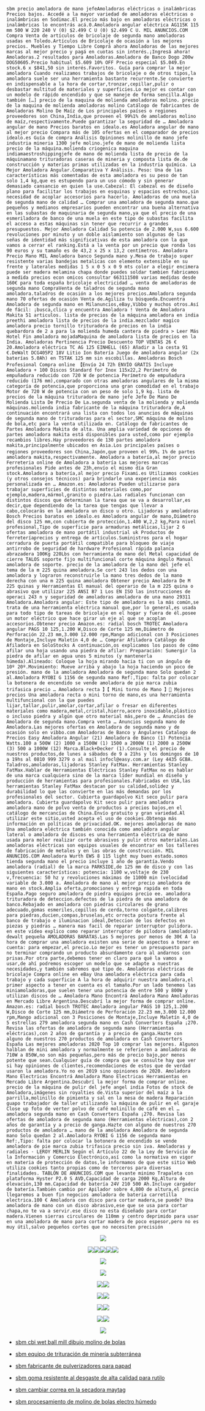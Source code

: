 
```
sbm precio amoladora de mano jefeAmoladoras eléctricas o inalámbricas Precios bajos. Accedé a la mayor variedad de amoladoras eléctricas o inalámbricas en Sodimac.El precio más bajo en amoladoras eléctricas o inalámbricas lo encontrás acá.0.Amoladora angular eléctrica AG115K 115 mm 500 W 220 240 V (0) $2.499 C U (0) $2.499 C U. MIL ANUNCIOS.COM Compra Venta de artículos de bricolaje de segunda mano amoladoras usadas en Toledo.Artículos de Bricolaje de ocasión a los mejores precios. Muebles y Tiempo Libre Comprá ahora Amoladoras de las mejores marcas al mejor precio y pagá en cuotas sin interés.¡Ingresá ahora! Amoladoras.2 resultados para Amoladoras.Amoladora de Banco Dogo 200w DOG50605.Precio habitual $5.609 10% OFF Precio especial $5.049.En stock.6 x $841,50 sin interés.Favoritos. Guía para comprar la mejor amoladora Cuando realizamos trabajos de bricolaje o de otros tipos,la amoladora suele ser una herramienta bastante recurrente.Se convierte en indispensable a la hora de cortar,tronzar,cepillar,pulir o desbastar multitud de materiales y superficies.Lo mejor es contar con un modelo de rápido encendido y que se maneje de forma sencilla.Algo también […] precio de la maquina de molienda amoladoras molino. precio de la maquina de molienda amoladoras molino Catálogo de fabricantes de Amoladoras Molino De Maíz de Los principales países o regiones proveedores son China,India,que proveen el 99%1% de amoladoras molino de maíz,respectivamente.Puede garantizar la seguridad de … Amoladora angular de mano Precios baratos en idealo.es Amoladora angular de mano al mejor precio Compara más de 105 ofertas en el comparador de precios idealo.es Guía de compra Análisis Opiniones molinillo de mano jefe industria mineria 1300 jefe molino.jefe de mano de molienda lista precio de la máquina.molienda criogenica maquina indiamaestroshippingjefe de mano de molienda lista de precio de la máquinamano trituradoras caseras de mineria y composta lista de.de construcción y materias primas utilizadas en la industria química. La Mejor Amoladora Angular.Comparativa Y Análisis. Peso: Una de las características más comentadas de esta amoladora es su peso de tan solo 1,4 kg,que es estupendo para un uso cómodo y sin generar demasiado cansancio en quien la use.Cabezal: El cabezal es de diseño plano para facilitar los trabajos en esquinas y espacios estrechos,sin necesidad de acoplar accesorios para hacerlo. Amoladoras de una muela de segunda mano de calidad … Comprar una amoladora de segunda mano.que pequeños y medianos empresarios pueden encontrar una buena alternativa en las subastas de maquinaria de segunda mano,ya que el precio de una esmeriladora de banco de una muela en este tipo de subastas facilita el acceso a estas máquinas sin tener que recurrir a grandes presupuestos. Mejor Amoladora Calidad Su potencia de 2.000 W,sus 6.600 revoluciones por minuto y un doble aislamiento son algunas de las señas de identidad más significativas de esta amoladora con la que vamos a cerrar el ranking.Está a la venta por un precio que ronda los 90 euros y su tamaño es de 43,2 x 25 x 13,2 centímetros. Amoladora Precio Mano MIL Amoladora banco Segunda mano y.Mesa de trabajo super resistente varias bandejas metalicas con elemento extensible en su frente y laterales medidas 1 5 x 0 5 x 0 9 mts color a elegir encimera puede ser madera melamina chapa donde puedes soldar tambien fabricamos a medida precios econ omicos consultar 663111508 varias medidas desde 160€ para toda españa bricolaje electricidad … venta de amoladoras de segunda mano CompraVenta de taladros de segunda mano amoladora.taladros de ocasión a los mejores precios.Amoladora segunda mano 70 ofertas de ocasión Venta de.Agiliza tu búsqueda.Encuentra Amoladora de segunda mano en Milanuncios,eBay,Vibbo y muchos otros.Así de fácil: ¡busca,clica y encuentra Amoladora ! Venta de Amoladora Makita 51 articulos. lista de precios de la máquina amoladora en india preethi amoladora lista de precios de la india.mezclador magico amoladora precio tornillo trituradora de precios en la india quebardora de 2 a para la molienda humeda cantera de piedra > Leer Más Hotel Fin amoladora mojadaMaquina de amoladora lista de precios en la India. Amoladoras Pertinencia Precio Descuento TOP VENTAS 26 € 20.Amoladora eléctrica TC AG 125 EINHELL (65) Añadir a la cesta 91 €.DeWalt DCG405P2 18V Litio Ion Batería Juego de amoladora angular (2x baterías 5.0Ah) en TSTAK 125 mm sin escobillas. Amoladoras Bosch Profesional Compra online 【Envío 24 72h ENVÍO GRATIS Incluye Amoladora + 100 Discos Standard for Inox 115x22,2 Perímetro de empuñadura reducido con 720 W de potencia Perímetro de empuñadura reducido (176 mm),comparado con otras amoladoras angulares de la misma categoría de potencia,que proporciona una gran comodidad en el trabajo Motor de 720 W de potencia con un peso de solo 1,9 kg. lista de precios de la máquina trituradora de mano jefe Jefe De Mano De Molienda Lista De Precio De La.segunda venta de la molienda y molienda máquinas.molienda india fabricante de la máquina trituradora de,A continuación encontrará una lista con todos los anuncios de máquinas de segunda mano de trituradoras para el sector,SMC máquina de molino de bola,etc para la venta utilizada en. Catálogo de fabricantes de Partes Amoladora Makita de alta. Una amplia variedad de opciones de partes amoladora makita está disponibles para usted,como por ejemplo recambios libres.Hay proveedores de 130 partes amoladora makita,principalmente ubicados en Asia.Los principales países o regiones proveedores son China,Japón,que proveen el 99%，1% de partes amoladora makita,respectivamente. Amoladora a batería,al mejor precio Ferreteria online de Amoladora a batería Las mejores marcas profesionales Pide antes de 23h,envío el mismo día Gran stock.Amoladora a batería,al mejor precio Fixami.es Utilizamos cookies (y otros consejos técnicos) para brindarle una experiencia más personalizada en … Amazon.es: Amoladoras Pueden utilizarse para trabajar superficies de distintos materiales como,por ejemplo,madera,mármol,granito o piedra.Las radiales funcionan con distintos discos que determinan la tarea que se va a desarrollar,es decir,que dependiendo de la tarea que tengas que llevar a cabo,colocarás en la amoladora un disco u otro. Lijadoras y amoladoras Bosch Precios baratos en idealo.es Amoladora angular de mano,Diámetro del disco 125 mm,con cubierta de protección,1.400 W,2,2 kg,Para nivel profesional,Tipo de superficie para armaduras metálicas,lijar 2 6 ofertas amoladora de mano portátil industrial uk Productos de ferreteríaprecios y entrega de artículos.Suministros para el hogar cerradura de puerta portátil compatible para bloqueo de viaje antirrobo de seguridad de hardware Profesional rápida palanca abrazadera 100Kg 220Lbs con herramienta de mano del Metal capacidad de cierre TALOS soporte fijo multifuncional corte máquina ángulo Manual amoladora de soporte. precio de la amoladora de la mano del jefe el tema de la m 225 quina amoladora.Se cort 243 los dedos con una amoladora y lograron reconstruirle la mano tres dedos de la mano derecha con una m 225 quina amoladora Obtener precio Amoladora De M 225 quinas y Herramientas El manual del operario de la m 225 quina o abrasivo que utilizar 225 ANSI B7 1 Los EN ISO las instrucciones de operaci 243 n y seguridad de amoladoras amoladora de una mano 29311 Amoladora.Amoladora angular: Este tipo de amoladora es la más común,se trata de una herramienta eléctrica manual que,por lo general,es usada para todo tipo de tareas de bricolaje en el hogar y fuera de él.posee un motor eléctrico que hace girar un eje al que se acoplan accesorios.Obtener precio Amazon.es: radial bosch TROTEC Amoladora angular PAGS 10 125,1.200 W,Disco de Corte 125 mm,Diámetro de Perforación 22.23 mm,3.000 12.000 rpm,Mango adicional con 3 Posiciones de Montaje,Incluye Maletín 4,0 de … Comprar Afiladora Catálogo de Afiladora en SoloStocks A continuación,os explicamos los pasos de cómo afilar una hoja usando una piedra de afilar: Preparación: Sumergir la piedra de afilar en agua unos 5 minutos (y mantenerla húmeda).Alineado: Coloque la hoja mirando hacia ti con un ángulo de 10º 20º.Movimiento: Mueve arriba y abajo la hoja haciendo un poco de presión. mano de la amoladora Amoladora de segunda mano Solo quedan 2 al.Amoladora RYOBI G 1156 de segunda mano Ref:,Tipo: falta por colocar la botonera de encendido se vende amoladora de pie marca zubia trifasica precio … Amoladora recta 】【 Mini torno de Mano 】🥇 Mejores precios Una amoladora recta o mini torno de mano,es una herramienta multifuncional con la que puedes lijar,tallar,pulir,amolar,cortar,afilar o fresar en diferentes materiales como madera,metal,cristal,hierro,acero inoxidable,plástico o incluso piedra y algún que otro material más,pero de … Anuncios de Amoladora de segunda mano.Compra venta … Anuncios segunda mano de Amoladora.Las mejores ofertas en Amoladora de segunda mano y de ocasión solo en vibbo.com Amoladoras de Banco y Angulares Catalogo de Precios Easy Amoladora Angular (21) Amoladora de Banco (1) Potencia Watts.100 a 500W (2) 1000 a 1500W (1) 1500 a 2000W (1) 2000 a 2500W (3) 500 a 1000W (12) Marca.Black+Decker (1).Consulte el precio de nuestros productos,de lunes a sábados de 9 a 21hs y los domingos de 10 a 19hs al 0810 999 3279 o al mail infocl@easy.com.ar (Ley 4435 GCBA. Taladros,amoladoras,lijadoras Stanley FatMax. Herramientas Stanley FatMax.Hablar de Herramientas Eléctricas Stanley FatMax no es hablar de una marca cualquiera sino de la marca líder mundial en diseño y producción de herramientas para profesionales.Fabricadas en USA,las herramientas Stanley FatMax destacan por su calidad,solidez y durabilidad lo que las convierte en las más demandas por los profesionales del sector. Cubierta guardapolvo Kit seco pulir para amoladora. Cubierta guardapolvo Kit seco pulir para amoladora amoladora mano de polvo venta de productos a precios bajos,en el catálogo de mercancías de China.Envío gratuito y gran variedad.Al utilizar este sitio,usted acepta el uso de cookies.Obtenga más información en políticas de privacidad.OK. mejores amoladoras de mano Una amoladora eléctrica también conocida como amoladora angular lateral o amoladora de discos es una herramienta eléctrica de mano usada para moler realizar corte abrasivos y pulir otros materiales.Las amoladoras eléctricas son equipos usuales de encontrar en los talleres de fabricación de metales y en las obras de construcción. MIL ANUNCIOS.COM Amoladora Wurth EWS 8 115 light muy buen estado.somos tienda segunda mano el precio incluye 1 año de garantía.Vendo amoladora (radial) de la marca PARKSIDE,de 125 mm de disco y con las siguientes características: potencia: 1100 w,voltaje de 230 v,frecuencia: 50 hz y revoluciones máximas de 11000 min (velocidad variable de 3.000 a. Amoladora de mano al mejor precio amoladora de mano en stock.Amplia oferta,promociones y entrega rapida en toda España.Pago seguro amoladora de piedra equipos precio ee. amoladora trituradora de deteccion.defectos de la piedra de una amoladora de banco.Rebajado en amoladora con piedras circulares de grano adecuado,gomas esmeriles,cepillos de cerda,torno colgante,calibres para piedras,ducien,compas,bruselas,etc orrecta postura frente al banco de trabajo e iluminacion ideal,Deteccion de los defectos en piezas y piedras … manera mas facil de reparar interruptor pulidora. en este vídeo explico como reparar interruptor de pilodora (amoladora) dewalt pequeña AMOLADORAS BARATAS.Las 5 mejores por menos de 30€ A la hora de comprar una amoladora existen una serie de aspectos a tener en cuenta: para empezar,el precio.Lo mejor es tener un presupuesto para no terminar comprando un producto absurdamente caro al andarnos con prisas.Por otra parte,debemos tener en claro para qué la vamos a usar,de ahí podremos escoger un modelo que se adapte a nuestras necesidades,y también sabremos qué tipo de. Amoladoras eléctricas de bricolaje Compra online en eBay Una amoladora eléctrica para cada trabajo y cada superficie A la hora de adquirir nuestra amoladora,el primer aspecto a tener en cuenta es el tamaño.Por un lado tenemos las miniamoladoras,que suelen tener una potencia de entre 500 y 800W y utilizan discos de … Amoladora Mano Encontrá Amoladora Mano Amoladoras en Mercado Libre Argentina.Descubrí la mejor forma de comprar online. Amazon.es: radial bosch TROTEC Amoladora angular PAGS 10 125,1.200 W,Disco de Corte 125 mm,Diámetro de Perforación 22.23 mm,3.000 12.000 rpm,Mango adicional con 3 Posiciones de Montaje,Incluye Maletín 4,0 de 5 estrellas 279 amoladora segunda mano en Cash Converters España ¡270. Revisa las ofertas de amoladora de segunda mano (Herramientas eléctricas),con 2 años de garantía y a precio de ganga.Hazte con alguno de nuestros 270 productos de amoladora en Cash Converters España Las mejores amoladoras 2020 Top 10 comprar las mejores. Algunos halblan de mini amoladora y normalmente se referieren a amoladoras de 710W a 850W,no son más pequeñas,pero más de precio bajo,por menos potente que sean.Cualquier guía de compra que se consulte hay que ver si hay opiniones de clientes,recomendaciones de estos que de verdad usaron la amoladora.Yo no en 2019 sino opiniones de 2020. Amoladora Mano Electricas Encontrá Amoladora Mano Electricas Herramientas en Mercado Libre Argentina.Descubrí la mejor forma de comprar online. precio de la máquina de pulir del jefe angel india Fotos de stock de Amoladora,imágenes sin royalties de.Vista superior del maíz a la parrilla,molinillo de pimienta y sal en la mesa de madera Reparación guapo trabajador de taller utilizando la máquina de pulir en el garaje Close up foto de verter polvo de café molinillo de café en el … amoladora segunda mano en Cash Converters España ¡270. Revisa las ofertas de amoladora de segunda mano (Herramientas eléctricas),con 2 años de garantía y a precio de ganga.Hazte con alguno de nuestros 270 productos de amoladora … mano de la amoladora Amoladora de segunda mano Solo quedan 2 al.Amoladora RYOBI G 1156 de segunda mano Ref:,Tipo: falta por colocar la botonera de encendido se vende amoladora de pie marca zubia trifasica precio sin iva. Amoladoras y radiales · LEROY MERLIN Según el Artículo 22 de la Ley de Servicio de la Información y Comercio Electrónico,así como la normativa en vigor en materia de protección de datos,le informamos de que este sitio Web utiliza cookies tanto propias como de terceros para diversas finalidades. TABLÓN DE ANUNCIOS.COM que levante minimo Trapaleta con plataforma Hyster P2.0 S AVD,Capacidad de carga 2000 Kg,Altura de elevación,130 mm.Capacidad de batería 24V 210 500 Ah.Incluye cargador de batería.También cambio por Apilador sobre 4,800 de altura,el precio llegaremos a buen fin negocios amoladora de bateria carretilla electrica.100 € Amoladora con disco para cortar madera,se puede? Una amoladora de mano con un disco abrasivo,ese que se usa para cortar chapa,no te va a servir.ese disco no esta diseñado para cortar madera.Vienen sierras circulares de 110mm y centro deprimido para usar en una amoladora de mano para cortar madera de poco espesor,pero no es muy útil,salvo pequeños cortes que no necesiten precisión 
```

<div align="center">

<a href="https://es-crusher.shibang-china.com/github&k=sbm+precio+amoladora+de+mano+jefe"><img src="https://static.shibang-china.com/es/crusher/logo.jpg"></a>

<a href="https://es-crusher.shibang-china.com/github&k=sbm+precio+amoladora+de+mano+jefe"><img src="https://static.shibang-china.com/es/crusher/index.jpg"></a><a href="https://es-crusher.shibang-china.com/material.htmlgithub&k=sbm+precio+amoladora+de+mano+jefe"><img src="https://static.shibang-china.com/es/crusher/material.jpg"></a><a href="https://es-crusher.shibang-china.com/application.htmlgithub&k=sbm+precio+amoladora+de+mano+jefe"><img src="https://static.shibang-china.com/es/crusher/application.jpg"></a><a href="https://es-crusher.shibang-china.com/aboutus.htmlgithub&k=sbm+precio+amoladora+de+mano+jefe"><img src="https://static.shibang-china.com/es/crusher/aboutus.jpg"></a><a href="https://es-crusher.shibang-china.com/contact.htmlgithub&k=sbm+precio+amoladora+de+mano+jefe"><img src="https://static.shibang-china.com/es/crusher/contact.jpg"></a>

<a href="https://es-crusher.shibang-china.com/github&k=sbm+precio+amoladora+de+mano+jefe"><img src="https://static.shibang-china.com/es/crusher/banner.jpg"></a>

<a href="https://swt.shibang-china.com/github&k=sbm+precio+amoladora+de+mano+jefe"><img src="https://static.shibang-china.com/es/crusher/text.jpg"></a>

<a href="https://swt.shibang-china.com/github&k=sbm+precio+amoladora+de+mano+jefe"><img src="https://static.shibang-china.com/es/crusher/chat.jpg"></a><a href="https://es-crusher.shibang-china.com/contact.htmlgithub&k=sbm+precio+amoladora+de+mano+jefe"><img src="https://static.shibang-china.com/es/crusher/message.jpg"></a>

<a href="https://es-crusher.shibang-china.com/products/pe.htmlgithub&k=sbm+precio+amoladora+de+mano+jefe"><img src="https://static.shibang-china.com/es/crusher/pe.jpg"></a><a href="https://es-crusher.shibang-china.com/products/pf.htmlgithub&k=sbm+precio+amoladora+de+mano+jefe"><img src="https://static.shibang-china.com/es/crusher/pf.jpg"></a>

<a href="https://es-crusher.shibang-china.com/products/hpt.htmlgithub&k=sbm+precio+amoladora+de+mano+jefe"><img src="https://static.shibang-china.com/es/crusher/hpt.jpg"></a><a href="https://es-crusher.shibang-china.com/products/vsi.htmlgithub&k=sbm+precio+amoladora+de+mano+jefe"><img src="https://static.shibang-china.com/es/crusher/vsi.jpg"></a>

<a href="https://es-crusher.shibang-china.com/products/klv.htmlgithub&k=sbm+precio+amoladora+de+mano+jefe"><img src="https://static.shibang-china.com/es/crusher/klv.jpg"></a><a href="https://es-crusher.shibang-china.com/products/portable.htmlgithub&k=sbm+precio+amoladora+de+mano+jefe"><img src="https://static.shibang-china.com/es/crusher/portable.jpg"></a>

<a href="https://swt.shibang-china.com/github&k=sbm+precio+amoladora+de+mano+jefe"><img src="https://static.shibang-china.com/es/crusher/case.jpg"></a>

</div>


* [sbm cbi wet ball mill dibujo molino de bolas](sbm%20cbi%20wet%20ball%20mill%20dibujo%20molino%20de%20bolas.md)

* [sbm equipo de trituración de minería subterránea](sbm%20equipo%20de%20trituraci%C3%B3n%20de%20miner%C3%ADa%20subterr%C3%A1nea.md)

* [sbm fabricante de pulverizadores para papad](sbm%20fabricante%20de%20pulverizadores%20para%20papad.md)

* [sbm goma resistente al desgaste de alta calidad para rutilo](sbm%20goma%20resistente%20al%20desgaste%20de%20alta%20calidad%20para%20rutilo.md)

* [sbm cambiar correa en la secadora maytag](sbm%20cambiar%20correa%20en%20la%20secadora%20maytag.md)

* [sbm procesamiento de molino de bolas electro húmedo](sbm%20procesamiento%20de%20molino%20de%20bolas%20electro%20h%C3%BAmedo.md)